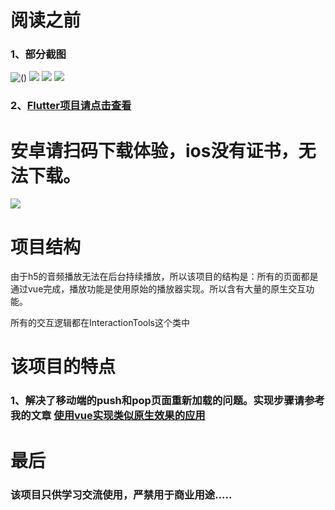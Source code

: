 # 阅读之前

### 1、部分截图


![()](https://raw.githubusercontent.com/Darren-chenchen/flutter_flowermusic/master/screenShots/Simulator%20Screen%20Shot%20-%20iPhone%20X%CA%80%20-%202019-05-06%20at%2018.23.151.png)
![](https://raw.githubusercontent.com/Darren-chenchen/flutter_flowermusic/master/screenShots/Simulator%20Screen%20Shot%20-%20iPhone%20X%CA%80%20-%202019-05-06%20at%2018.23.18.png)
![](https://raw.githubusercontent.com/Darren-chenchen/flutter_flowermusic/master/screenShots/Simulator%20Screen%20Shot%20-%20iPhone%20X%CA%80%20-%202019-05-06%20at%2018.23.21.png)
![](https://raw.githubusercontent.com/Darren-chenchen/flutter_flowermusic/master/screenShots/Simulator%20Screen%20Shot%20-%20iPhone%20X%CA%80%20-%202019-05-06%20at%2018.23.25.png)


### 2、[Flutter项目请点击查看](https://github.com/Darren-chenchen/flutter_flowermusic)




# 安卓请扫码下载体验，ios没有证书，无法下载。

![](https://raw.githubusercontent.com/Darren-chenchen/flutter_flowermusic/master/screenShots/%E5%B1%8F%E5%B9%95%E5%BF%AB%E7%85%A7%202019-05-07%20%E4%B8%8A%E5%8D%889.14.20.png)


# 项目结构

由于h5的音频播放无法在后台持续播放，所以该项目的结构是：所有的页面都是通过vue完成，播放功能是使用原始的播放器实现。所以含有大量的原生交互功能。

所有的交互逻辑都在InteractionTools这个类中

# 该项目的特点

### 1、解决了移动端的push和pop页面重新加载的问题。实现步骤请参考我的文章  [使用vue实现类似原生效果的应用](https://www.jianshu.com/p/55cc606c3f9f)



# 最后

### 该项目只供学习交流使用，严禁用于商业用途.....
